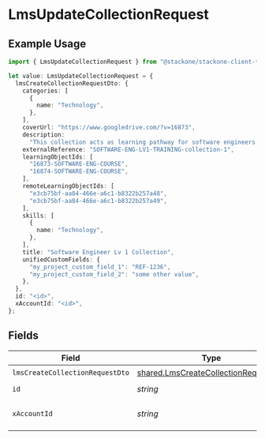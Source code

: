 # LmsUpdateCollectionRequest

## Example Usage

```typescript
import { LmsUpdateCollectionRequest } from "@stackone/stackone-client-ts/sdk/models/operations";

let value: LmsUpdateCollectionRequest = {
  lmsCreateCollectionRequestDto: {
    categories: [
      {
        name: "Technology",
      },
    ],
    coverUrl: "https://www.googledrive.com/?v=16873",
    description:
      "This collection acts as learning pathway for software engineers.",
    externalReference: "SOFTWARE-ENG-LV1-TRAINING-collection-1",
    learningObjectIds: [
      "16873-SOFTWARE-ENG-COURSE",
      "16874-SOFTWARE-ENG-COURSE",
    ],
    remoteLearningObjectIds: [
      "e3cb75bf-aa84-466e-a6c1-b8322b257a48",
      "e3cb75bf-aa84-466e-a6c1-b8322b257a49",
    ],
    skills: [
      {
        name: "Technology",
      },
    ],
    title: "Software Engineer Lv 1 Collection",
    unifiedCustomFields: {
      "my_project_custom_field_1": "REF-1236",
      "my_project_custom_field_2": "some other value",
    },
  },
  id: "<id>",
  xAccountId: "<id>",
};
```

## Fields

| Field                                                                                               | Type                                                                                                | Required                                                                                            | Description                                                                                         |
| --------------------------------------------------------------------------------------------------- | --------------------------------------------------------------------------------------------------- | --------------------------------------------------------------------------------------------------- | --------------------------------------------------------------------------------------------------- |
| `lmsCreateCollectionRequestDto`                                                                     | [shared.LmsCreateCollectionRequestDto](../../../sdk/models/shared/lmscreatecollectionrequestdto.md) | :heavy_check_mark:                                                                                  | N/A                                                                                                 |
| `id`                                                                                                | *string*                                                                                            | :heavy_check_mark:                                                                                  | N/A                                                                                                 |
| `xAccountId`                                                                                        | *string*                                                                                            | :heavy_check_mark:                                                                                  | The account identifier                                                                              |